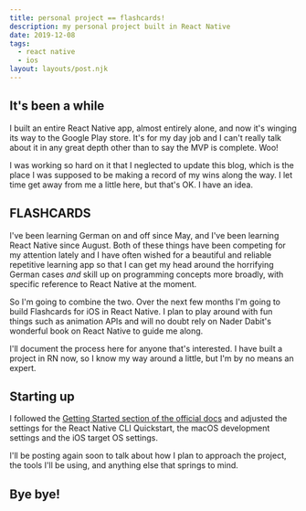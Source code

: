 ```yaml
---
title: personal project == flashcards!
description: my personal project built in React Native
date: 2019-12-08
tags:
  - react native
  - ios
layout: layouts/post.njk
---
```


## It's been a while

I built an entire React Native app, almost entirely alone, and now it's winging its way to the Google Play store. It's for my day job and I can't really talk about it in any great depth other than to say the MVP is complete. Woo!

I was working so hard on it that I neglected to update this blog, which is the place I was supposed to be making a record of my wins along the way. I let time get away from me a little here, but that's OK. I have an idea.

## FLASHCARDS

I've been learning German on and off since May, and I've been learning React Native since August. Both of these things have been competing for my attention lately and I have often wished for a beautiful and reliable repetitive learning app so that I can get my head around the horrifying German cases *and* skill up on programming concepts more broadly, with specific reference to React Native at the moment.

So I'm going to combine the two. Over the next few months I'm going to build Flashcards for iOS in React Native. I plan to play around with fun things such as animation APIs and will no doubt rely on Nader Dabit's wonderful book on React Native to guide me along.

I'll document the process here for anyone that's interested. I have built a project in RN now, so I know my way around a little, but I'm by no means an expert.

## Starting up

I followed the [Getting Started section of the official docs](https://facebook.github.io/react-native/docs/getting-started) and adjusted the settings for the React Native CLI Quickstart, the macOS development settings and the iOS target OS settings.

I'll be posting again soon to talk about how I plan to approach the project, the tools I'll be using, and anything else that springs to mind.

## Bye bye!
